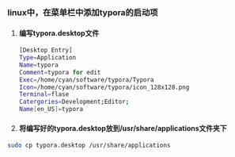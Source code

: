 ### linux中，在菜单栏中添加typora的启动项

1. #### 编写typora.desktop文件

   ```bash
   [Desktop Entry]
   Type=Application
   Name=typora
   Comment=typora for edit
   Exec=/home/cyan/software/typora/Typora
   Icon=/home/cyan/software/typora/icon_128x128.png
   Terminal=flase
   Catergories=Development;Editor;
   Name[en_US]=typora
   ```

2. #### 将编写好的typora.desktop放到/usr/share/applications文件夹下

```bash
sudo cp typora.desktop /usr/share/applications
```

